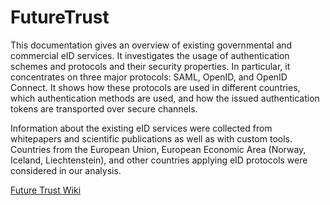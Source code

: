 # FutureTrust

This documentation gives an overview of existing governmental and commercial eID services. It investigates the usage of authentication schemes and protocols and their security properties. In particular, it concentrates on three major protocols: SAML, OpenID, and OpenID Connect. It shows how these protocols are used in different countries, which authentication methods are used, and how the issued authentication tokens are transported over secure channels.

Information about the existing eID services were collected from whitepapers and scientific publications as well as with custom tools. Countries from the European Union, European Economic Area (Norway, Iceland, Liechtenstein), and other countries applying eID protocols were considered in our analysis.

[Future Trust Wiki](https://github.com/RUB-NDS/FutureTrust/wiki)
